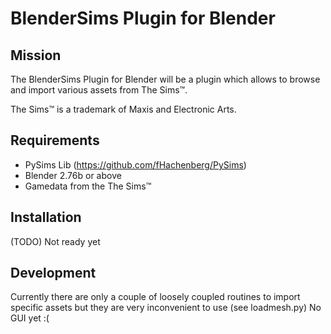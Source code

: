 BlenderSims Plugin for Blender
==============================

Mission
-------
The BlenderSims Plugin for Blender will be a plugin which allows
to browse and import various assets from The Sims™.

The Sims™ is a trademark of Maxis and Electronic Arts.

Requirements
------------

* PySims Lib (https://github.com/fHachenberg/PySims)
* Blender 2.76b or above
* Gamedata from the The Sims™

Installation
------------

(TODO) Not ready yet

Development
-----------

Currently there are only a couple of loosely coupled routines to
import specific assets but they are very inconvenient to use (see loadmesh.py)
No GUI yet :(

